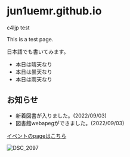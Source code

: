 # jun1uemr.github.io
c4ljp test

This is a test page.

日本語でも書いてみます。

* 本日は晴天なり
* 本日は曇天なり
* 本日は雨天なり

## お知らせ

- 新着図書が入りました。(2022/09/03)
- 図書館webapegができました。(2022/09/03)

[イベントのpageはこちら](https://jun1uemr.github.io/events)

![DSC_2097](https://user-images.githubusercontent.com/48006157/188251830-9d9a9ab8-c9a2-4a1e-b237-cdc6c43486a1.JPG)
